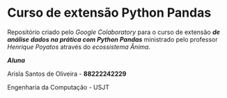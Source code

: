 # Curso de extensão Python Pandas

Repositório criado pelo *Google Colaboratory* para o curso de extensão ***de análise dados na prática com Python Pandas*** ministrado pelo professor *Henrique Poyatos* através do *ecossistema Ânima*.


***Aluna***

Arisla Santos de Oliveira - **88222242229**

Engenharia da Computação - USJT
